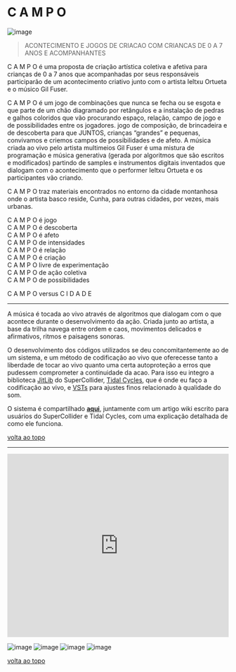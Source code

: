 # C A M P O

![image](/images/campo/ca-00.jpg "May 25th 2019, SESC Interlagos Sao Paulo. photo: Mario Ladeira & Husam Adin Hazimeh")

> ACONTECIMENTO E JOGOS DE CRIACAO COM CRIANCAS DE 0 A 7 ANOS E ACOMPANHANTES

C A M P O é uma proposta de criação artística coletiva e afetiva para crianças de 0 a 7 anos que acompanhadas por seus responsáveis participarão de um acontecimento criativo junto com o artista Ieltxu Ortueta e o músico Gil Fuser.

C A M P O é um jogo de combinações que nunca se fecha ou se esgota e que parte de um chão diagramado por retângulos e a instalação de pedras e galhos coloridos que vão procurando espaço, relação, campo de jogo e de possibilidades entre os jogadores. jogo de composição, de brincadeira e de descoberta para que JUNTOS, crianças “grandes” e pequenas, convivamos e criemos campos de possibilidades e de afeto. A música criada ao vivo pelo artista multimeios Gil Fuser é uma mistura de programação e música generativa (gerada por algoritmos que são escritos e modificados) partindo de samples e instrumentos digitais inventados que dialogam com o acontecimento que o performer Ieltxu Ortueta e os participantes vão criando.

C A M P O traz materiais encontrados no entorno da cidade montanhosa onde o artista basco reside, Cunha, para outras cidades, por vezes, mais urbanas.

C A M P O é jogo  
C A M P O é descoberta  
C A M P O é afeto  
C A M P O de intensidades  
C A M P O é relação  
C A M P O é criação  
C A M P O livre de experimentação  
C A M P O de ação coletiva  
C A M P O de possibilidades

C A M P O versus C I D A D E

---

A música é tocada ao vivo através de algoritmos que dialogam com o que acontece durante o desenvolvimento da ação.
Criada junto ao artista, a base da trilha navega entre ordem e caos, movimentos delicados e afirmativos, ritmos e paisagens sonoras.

O desenvolvimento dos códigos utilizados se deu concomitantemente ao de um sistema, e um método de codificação ao vivo que oferecesse tanto a liberdade de tocar ao vivo quanto uma certa autoproteção a erros que pudessem comprometer a continuidade da acao. Para isso eu integro a biblioteca [JitLib](http://doc.sccode.org/Overviews/JITLib.html) do SuperCollider, [Tidal Cycles](https://tidalcycles.org/), que é onde eu faço a codificação ao vivo, e [VSTs](https://en.wikipedia.org/wiki/Virtual_Studio_Technology) para ajustes finos relacionado à qualidade do som.

O sistema é compartilhado **[aqui](https://github.com/gilfuser/livecode-this)**, juntamente com um artigo wiki escrito para usuários do SuperCollider e Tidal Cycles, com uma explicação detalhada de como ele funciona.

[volta ao topo](#c-a-m-p-o)

---

<iframe style="width:100%;height:416px" src="https://www.youtube.com/embed/9m_onBOQ6P4" frameborder="0" allow="accelerometer; autoplay; encrypted-media; gyroscope; picture-in-picture" allowfullscreen></iframe>

![image](/images/campo/ca-01.jpg "May 25th 2019, SESC Interlagos Sao Paulo. photo: Mario Ladeira & Husam Adin Hazimeh")
![image](/images/campo/ca-02.jpg "May 25th 2019, SESC Interlagos Sao Paulo. photo: Mario Ladeira & Husam Adin Hazimeh")
![image](/images/campo/ca-03.jpg "May 25th 2019, SESC Interlagos Sao Paulo. photo: Mario Ladeira & Husam Adin Hazimeh")
![image](/images/campo/ca-04.jpg "May 25th 2019, SESC Interlagos Sao Paulo. photo: Mario Ladeira & Husam Adin Hazimeh")

[volta ao topo](#c-a-m-p-o)
